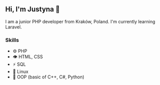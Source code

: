 ## Hi, I'm Justyna 👋


I am a junior PHP developer from Kraków, Poland. I'm currently learning Laravel.


### Skills
- ⚙️ PHP
- 👁️ HTML, CSS
- ⚡ SQL
- 🔭 Linux
- 🌱 OOP (basic of C++, C#, Python)

<!--
- 🔭 I’m currently working on ...
- 🌱 I’m currently learning ... 
- 👯 I’m looking to collaborate on ...
- 🤔 I’m looking for help with ...
- 💬 Ask me about ...
- 📫 How to reach me: ...
- 😄 Pronouns: ...
- ⚡ Fun fact: ...
-->
